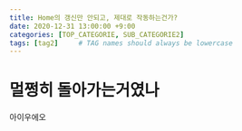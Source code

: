 ```yaml
---
title: Home의 갱신만 안되고, 제대로 작동하는건가?
date: 2020-12-31 13:00:00 +9:00
categories: [TOP_CATEGORIE, SUB_CATEGORIE2]
tags: [tag2]     # TAG names should always be lowercase
---
```


# 멀쩡히 돌아가는거였나

아이우에오